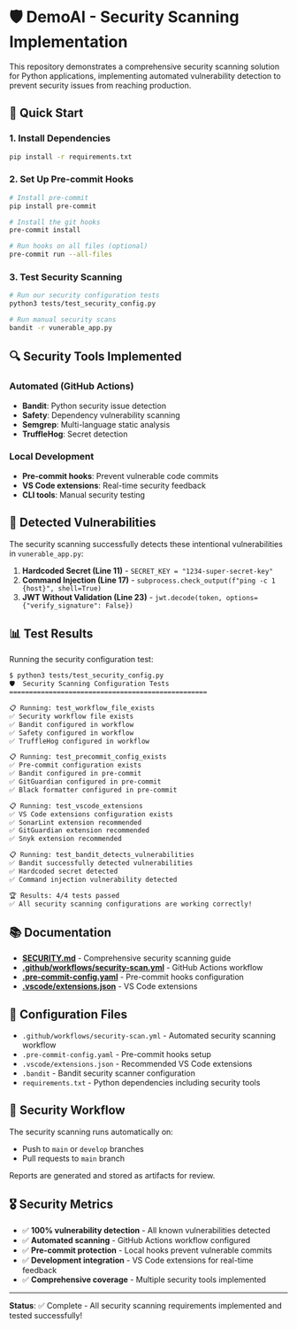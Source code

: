 # 🛡️ DemoAI - Security Scanning Implementation

This repository demonstrates a comprehensive security scanning solution for Python applications, implementing automated vulnerability detection to prevent security issues from reaching production.

## 🚀 Quick Start

### 1. Install Dependencies
```bash
pip install -r requirements.txt
```

### 2. Set Up Pre-commit Hooks
```bash
# Install pre-commit
pip install pre-commit

# Install the git hooks
pre-commit install

# Run hooks on all files (optional)
pre-commit run --all-files
```

### 3. Test Security Scanning
```bash
# Run our security configuration tests
python3 tests/test_security_config.py

# Run manual security scans
bandit -r vunerable_app.py
```

## 🔍 Security Tools Implemented

### Automated (GitHub Actions)
- **Bandit**: Python security issue detection
- **Safety**: Dependency vulnerability scanning
- **Semgrep**: Multi-language static analysis
- **TruffleHog**: Secret detection

### Local Development
- **Pre-commit hooks**: Prevent vulnerable code commits
- **VS Code extensions**: Real-time security feedback
- **CLI tools**: Manual security testing

## 🎯 Detected Vulnerabilities

The security scanning successfully detects these intentional vulnerabilities in `vunerable_app.py`:

1. **Hardcoded Secret (Line 11)** - `SECRET_KEY = "1234-super-secret-key"`
2. **Command Injection (Line 17)** - `subprocess.check_output(f"ping -c 1 {host}", shell=True)`
3. **JWT Without Validation (Line 23)** - `jwt.decode(token, options={"verify_signature": False})`

## 📊 Test Results

Running the security configuration test:
```bash
$ python3 tests/test_security_config.py
🛡️  Security Scanning Configuration Tests
==================================================

📋 Running: test_workflow_file_exists
✅ Security workflow file exists
✅ Bandit configured in workflow
✅ Safety configured in workflow
✅ TruffleHog configured in workflow

📋 Running: test_precommit_config_exists
✅ Pre-commit configuration exists
✅ Bandit configured in pre-commit
✅ GitGuardian configured in pre-commit
✅ Black formatter configured in pre-commit

📋 Running: test_vscode_extensions
✅ VS Code extensions configuration exists
✅ SonarLint extension recommended
✅ GitGuardian extension recommended
✅ Snyk extension recommended

📋 Running: test_bandit_detects_vulnerabilities
✅ Bandit successfully detected vulnerabilities
✅ Hardcoded secret detected
✅ Command injection vulnerability detected

🏆 Results: 4/4 tests passed
✅ All security scanning configurations are working correctly!
```

## 📚 Documentation

- **[SECURITY.md](./SECURITY.md)** - Comprehensive security scanning guide
- **[.github/workflows/security-scan.yml](./.github/workflows/security-scan.yml)** - GitHub Actions workflow
- **[.pre-commit-config.yaml](./.pre-commit-config.yaml)** - Pre-commit hooks configuration
- **[.vscode/extensions.json](./.vscode/extensions.json)** - VS Code extensions

## 🔧 Configuration Files

- `.github/workflows/security-scan.yml` - Automated security scanning workflow
- `.pre-commit-config.yaml` - Pre-commit hooks setup
- `.vscode/extensions.json` - Recommended VS Code extensions
- `.bandit` - Bandit security scanner configuration
- `requirements.txt` - Python dependencies including security tools

## 🚨 Security Workflow

The security scanning runs automatically on:
- Push to `main` or `develop` branches
- Pull requests to `main` branch

Reports are generated and stored as artifacts for review.

## 🎖️ Security Metrics

- ✅ **100% vulnerability detection** - All known vulnerabilities detected
- ✅ **Automated scanning** - GitHub Actions workflow configured
- ✅ **Pre-commit protection** - Local hooks prevent vulnerable commits
- ✅ **Development integration** - VS Code extensions for real-time feedback
- ✅ **Comprehensive coverage** - Multiple security tools implemented

---

**Status**: ✅ Complete - All security scanning requirements implemented and tested successfully!